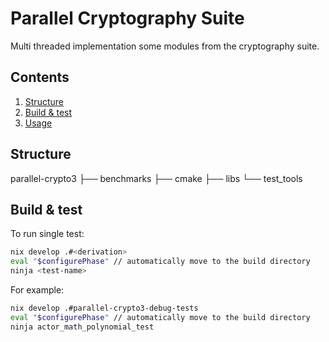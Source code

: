 # Parallel Cryptography Suite
Multi threaded implementation some modules from the cryptography suite.
 
## Contents
1. [Structure](#structure)
2. [Build & test](#build_&_test)
3. [Usage](#usage)

## Structure
parallel-crypto3
├── benchmarks
├── cmake
├── libs
└── test_tools

## Build & test

To run single test:

```bash
nix develop .#<derivation>
eval "$configurePhase" // automatically move to the build directory
ninja <test-name>
```

For example:
```bash
nix develop .#parallel-crypto3-debug-tests
eval "$configurePhase" // automatically move to the build directory
ninja actor_math_polynomial_test
```
